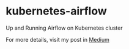 # kubernetes-airflow
Up and Running Airflow on Kubernetes cluster

For more details, visit my post in [Medium](https://medium.com/p/71645807a919)
